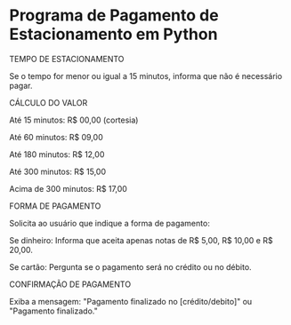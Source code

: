 # Programa de Pagamento de Estacionamento em Python

TEMPO DE ESTACIONAMENTO

Se o tempo for menor ou igual a 15 minutos, informa que não é necessário pagar.

CÁLCULO DO VALOR

Até 15 minutos: R$ 00,00 (cortesia)

Até 60 minutos: R$ 09,00

Até 180 minutos: R$ 12,00

Até 300 minutos: R$ 15,00

Acima de 300 minutos: R$ 17,00

FORMA DE PAGAMENTO

Solicita ao usuário que indique a forma de pagamento:

Se dinheiro: Informa que aceita apenas notas de R$ 5,00, R$ 10,00 e R$ 20,00.

Se cartão: Pergunta se o pagamento será no crédito ou no débito.

CONFIRMAÇÃO DE PAGAMENTO

Exiba a mensagem: "Pagamento finalizado no [crédito/debito]" ou "Pagamento finalizado."
